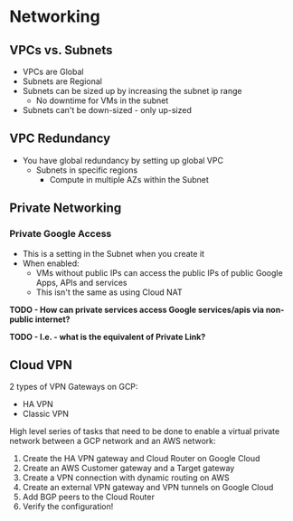 # Networking

## VPCs vs. Subnets

* VPCs are Global
* Subnets are Regional
* Subnets can be sized up by increasing the subnet ip range
  * No downtime for VMs in the subnet
* Subnets can't be down-sized - only up-sized

## VPC Redundancy

* You have global redundancy by setting up global VPC
  * Subnets in specific regions
    * Compute in multiple AZs within the Subnet

## Private Networking

### Private Google Access

* This is a setting in the Subnet when you create it
* When enabled:
  * VMs without public IPs can access the public IPs of public Google Apps, APIs and services
  * This isn't the same as using Cloud NAT

**TODO - How can private services access Google services/apis via non-public internet?**

**TODO - I.e. - what is the equivalent of Private Link?**

## Cloud VPN

2 types of VPN Gateways on GCP:
* HA VPN
* Classic VPN

High level series of tasks that need to be done to enable a virtual private network between
a GCP network and an AWS network:

1. Create the HA VPN gateway and Cloud Router on Google Cloud
2. Create an AWS Customer gateway and a Target gateway
3. Create a VPN connection with dynamic routing on AWS
4. Create an external VPN gateway and VPN tunnels on Google Cloud
5. Add BGP peers to the Cloud Router
6. Verify the configuration!